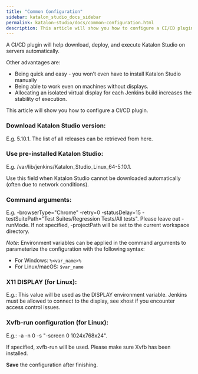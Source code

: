 ```yaml
---
title: "Common Configuration" 
sidebar: katalon_studio_docs_sidebar
permalink: katalon-studio/docs/common-configuration.html 
description: This article will show you how to configure a CI/CD plugin.
---
```

A CI/CD plugin will help download, deploy, and execute Katalon Studio on servers automatically. 

Other advantages are:



*   Being quick and easy - you won’t even have to install Katalon Studio manually
*   Being able to work even on machines without displays.
*   Allocating an isolated virtual display for each Jenkins build increases the stability of execution.

This article will show you how to configure a CI/CD plugin.

### **Download Katalon Studio version:**

E.g. 5.10.1. The list of all releases can be retrieved from here.

### **Use pre-installed Katalon Studio:**

E.g. /var/lib/jenkins/Katalon_Studio_Linux_64-5.10.1. 

Use this field when Katalon Studio cannot be downloaded automatically (often due to network conditions).

### **Command arguments:**


E.g. -browserType="Chrome" -retry=0 -statusDelay=15 -testSuitePath="Test Suites/Regression Tests/All tests".
Please leave out -runMode. If not specified, -projectPath will be set to the current workspace directory.


*Note*: Environment variables can be applied in the command arguments to parameterize the configuration with the following syntax:

* For Windows: `%<var_name>%`
* For Linux/macOS: `$var_name`

### **X11 DISPLAY (for Linux):**


E.g.: This value will be used as the DISPLAY environment variable. Jenkins must be allowed to connect to the display, see xhost if you encounter access control issues.

### **Xvfb-run configuration (for Linux):**


E.g.: -a -n 0 -s "-screen 0 1024x768x24".

If specified, xvfb-run will be used. Please make sure Xvfb has been installed.


**Save** the configuration after finishing.